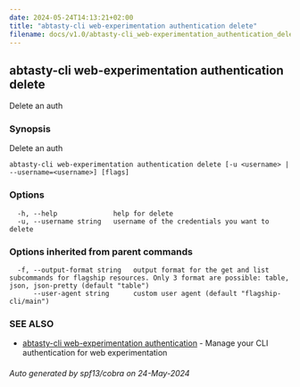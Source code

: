 ```yaml
---
date: 2024-05-24T14:13:21+02:00
title: "abtasty-cli web-experimentation authentication delete"
filename: docs/v1.0/abtasty-cli_web-experimentation_authentication_delete.md
---
```

## abtasty-cli web-experimentation authentication delete

Delete an auth

### Synopsis

Delete an auth

```
abtasty-cli web-experimentation authentication delete [-u <username> | --username=<username>] [flags]
```

### Options

```
  -h, --help              help for delete
  -u, --username string   username of the credentials you want to delete
```

### Options inherited from parent commands

```
  -f, --output-format string   output format for the get and list subcommands for flagship resources. Only 3 format are possible: table, json, json-pretty (default "table")
      --user-agent string      custom user agent (default "flagship-cli/main")
```

### SEE ALSO

* [abtasty-cli web-experimentation authentication](/docs/v1.0/abtasty-cli_web-experimentation_authentication.md)	 - Manage your CLI authentication for web experimentation

###### Auto generated by spf13/cobra on 24-May-2024
